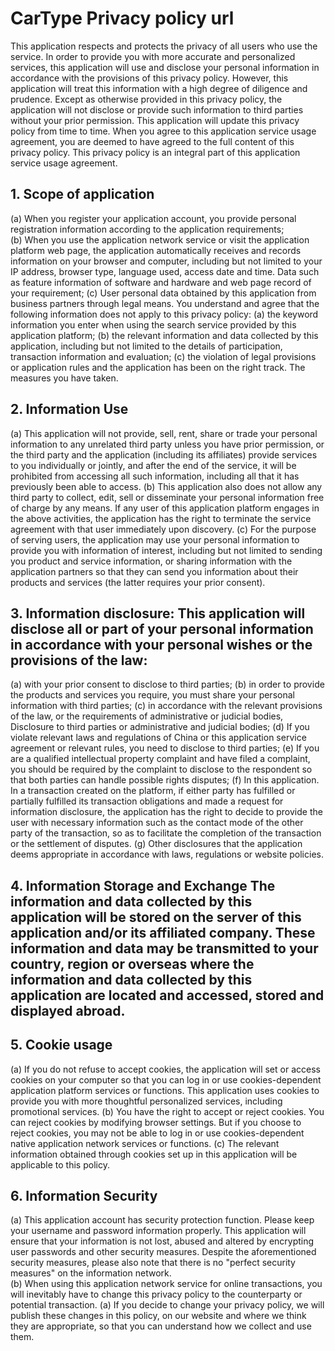 # CarType Privacy policy url

This application respects and protects the privacy of all users who use the service. In order to provide you with more accurate and personalized services, this application will use and disclose your personal information in accordance with the provisions of this privacy policy. However, this application will treat this information with a high degree of diligence and prudence. Except as otherwise provided in this privacy policy, the application will not disclose or provide such information to third parties without your prior permission. This application will update this privacy policy from time to time. When you agree to this application service usage agreement, you are deemed to have agreed to the full content of this privacy policy. This privacy policy is an integral part of this application service usage agreement. 

## 1. Scope of application
  (a) When you register your application account, you provide personal registration information according to the application requirements;                 
  (b) When you use the application network service or visit the application platform web page, the application automatically receives and records information on your browser and computer, including but not limited to your IP address, browser type, language used, access date and time. Data such as feature information of software and hardware and web page record of your requirement; 
  (c) User personal data obtained by this application from business partners through legal means. You understand and agree that the following information does not apply to this privacy policy: 
  (a) the keyword information you enter when using the search service provided by this application platform; 
  (b) the relevant information and data collected by this application, including but not limited to the details of participation, transaction information and evaluation; 
  (c) the violation of legal provisions or application rules and the application has been on the right track. The measures you have taken. 

## 2. Information Use 
  (a) This application will not provide, sell, rent, share or trade your personal information to any unrelated third party unless you have prior permission, or the third party and the application (including its affiliates) provide services to you individually or jointly, and after the end of the service, it will be prohibited from accessing all such information, including all that it has previously been able to access. 
  (b) This application also does not allow any third party to collect, edit, sell or disseminate your personal information free of charge by any means. If any user of this application platform engages in the above activities, the application has the right to terminate the service agreement with that user immediately upon discovery. 
  (c) For the purpose of serving users, the application may use your personal information to provide you with information of interest, including but not limited to sending you product and service information, or sharing information with the application partners so that they can send you information about their products and services (the latter requires your prior consent).

## 3. Information disclosure: This application will disclose all or part of your personal information in accordance with your personal wishes or the provisions of the law:
  (a) with your prior consent to disclose to third parties;
  (b) in order to provide the products and services you require, you must share your personal information with third parties; 
  (c) in accordance with the relevant provisions of the law, or the requirements of administrative or judicial bodies, Disclosure to third parties or administrative and judicial bodies; 
  (d) If you violate relevant laws and regulations of China or this application service agreement or relevant rules, you need to disclose to third parties; 
  (e) If you are a qualified intellectual property complaint and have filed a complaint, you should be required by the complaint to disclose to the respondent so that both parties can handle possible rights disputes; (f) In this application. In a transaction created on the platform, if either party has fulfilled or partially fulfilled its transaction obligations and made a request for information disclosure, the application has the right to decide to provide the user with necessary information such as the contact mode of the other party of the transaction, so as to facilitate the completion of the transaction or the settlement of disputes. 
  (g) Other disclosures that the application deems appropriate in accordance with laws, regulations or website policies.

## 4. Information Storage and Exchange The information and data collected by this application will be stored on the server of this application and/or its affiliated company. These information and data may be transmitted to your country, region or overseas where the information and data collected by this application are located and accessed, stored and displayed abroad. 

## 5. Cookie usage 
  (a) If you do not refuse to accept cookies, the application will set or access cookies on your computer so that you can log in or use cookies-dependent application platform services or functions. This application uses cookies to provide you with more thoughtful personalized services, including promotional services. 
  (b) You have the right to accept or reject cookies. You can reject cookies by modifying browser settings. But if you choose to reject cookies, you may not be able to log in or use cookies-dependent native application network services or functions. 
  (c) The relevant information obtained through cookies set up in this application will be applicable to this policy. 

## 6. Information Security 
  (a) This application account has security protection function. Please keep your username and password information properly. This application will ensure that your information is not lost, abused and altered by encrypting user passwords and other security measures. Despite the aforementioned security measures, please also note that there is no "perfect security measures" on the information network.    
  (b) When using this application network service for online transactions, you will inevitably have to change this privacy policy to the counterparty or potential transaction. 
  (a) If you decide to change your privacy policy, we will publish these changes in this policy, on our website and where we think they are appropriate, so that you can understand how we collect and use them.
